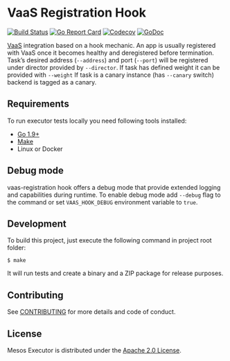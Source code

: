 # VaaS Registration Hook

[![Build Status](https://travis-ci.org/allegro/vaas-registration-hook.svg?branch=master)](https://travis-ci.org/allegro/vaas-registration-hook)
[![Go Report Card](https://goreportcard.com/badge/github.com/allegro/vaas-registration-hook)](https://goreportcard.com/report/github.com/allegro/vaas-registration-hook)
[![Codecov](https://codecov.io/gh/allegro/vaas-registration-hook/branch/master/graph/badge.svg)](https://codecov.io/gh/allegro/vaas-registration-hook)
[![GoDoc](https://godoc.org/github.com/allegro/vaas-registration-hook?status.svg)](https://godoc.org/github.com/allegro/vaas-registration-hook)


[VaaS][1] integration based on a hook mechanic.
An app is usually registered with VaaS once it becomes healthy and deregistered before termination.
Task’s desired address (`--address`) and port (`--port`) will be registered under director 
provided by `--director`.
If task has defined weight it can be provided with `--weight`
If task is a canary instance (has `--canary` switch) backend is tagged
as a canary.

## Requirements

To run executor tests locally you need following tools installed:

* [Go 1.9+][2]
* [Make][3]
* Linux or Docker


## Debug mode

vaas-registration hook offers a debug mode that provide extended logging and capabilities during
runtime. To enable debug mode add `--debug` flag to the command or set `VAAS_HOOK_DEBUG` 
environment variable to `true`.

## Development

To build this project, just execute the following command in project root folder:

```
$ make
```

It will run tests and create a binary and a ZIP package for release purposes.


## Contributing

See [CONTRIBUTING](CONTRIBUTING.md) for more details and code of conduct. 

## License

Mesos Executor is distributed under the [Apache 2.0 License](LICENSE).


[1]: https://github.com/allegro/vaas
[2]: https://golang.org/dl/
[3]: https://www.gnu.org/software/make/
[6]: https://brandur.org/logfmt
